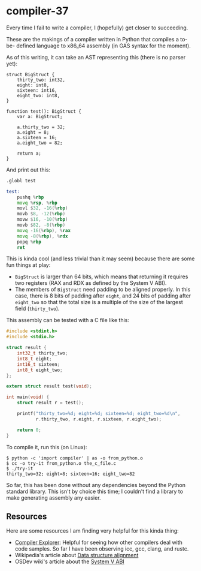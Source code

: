 # compiler-37

Every time I fail to write a compiler, I (hopefully) get closer to succeeding.

These are the makings of a compiler written in Python that compiles a to-be-
defined language to x86_64 assembly (in GAS syntax for the moment).


As of this writing, it can take an AST representing this (there is no parser
yet):

```
struct BigStruct {
    thirty_two: int32,
    eight: int8,
    sixteen: int16,
    eight_two: int8,
}

function test(): BigStruct {
    var a: BigStruct;

    a.thirty_two = 32;
    a.eight = 8;
    a.sixteen = 16;
    a.eight_two = 82;

    return a;
}
```

And print out this:

```asm
.globl test

test:
	pushq %rbp
	movq %rsp, %rbp
	movl $32, -16(%rbp)
	movb $8, -12(%rbp)
	movw $16, -10(%rbp)
	movb $82, -8(%rbp)
	movq -16(%rbp), %rax
	movq -8(%rbp), %rdx
	popq %rbp
	ret
```

This is kinda cool (and less trivial than it may seem) because there are some
fun things at play:

- `BigStruct` is larger than 64 bits, which means that returning it requires
  two registers (RAX and RDX as defined by the System V ABI).
- The members of `BigStruct` need padding to be aligned properly. In this case,
  there is 8 bits of padding after `eight`, and 24 bits of padding after
  `eight_two` so that the total size is a multiple of the size of the largest
  field (`thirty_two`).


This assembly can be tested with a C file like this:

```c
#include <stdint.h>
#include <stdio.h>

struct result {
    int32_t thirty_two;
    int8_t eight;
    int16_t sixteen;
    int8_t eight_two;
};

extern struct result test(void);

int main(void) {
    struct result r = test();

    printf("thirty_two=%d; eight=%d; sixteen=%d; eight_two=%d\n",
           r.thirty_two, r.eight, r.sixteen, r.eight_two);

    return 0;
}
```

To compile it, run this (on Linux):

```console
$ python -c 'import compiler' | as -o from_python.o
$ cc -o try-it from_python.o the_c_file.c
$ ./try-it
thirty_two=32; eight=8; sixteen=16; eight_two=82
```


So far, this has been done without any dependencies beyond the Python standard
library. This isn't by choice this time; I couldn't find a library to make
generating assembly any easier.


## Resources

Here are some resources I am finding very helpful for this kinda thing:

- [Compiler Explorer][1]: Helpful for seeing how other compilers deal with code
  samples. So far I have been observing icc, gcc, clang, and rustc.
- Wikipedia's article about [Data structure alignment][2]
- OSDev wiki's article about the [System V ABI][3]


[1]: https://godbolt.org/
[2]: https://en.wikipedia.org/wiki/Data_structure_alignment
[3]: https://wiki.osdev.org/System_V_ABI
